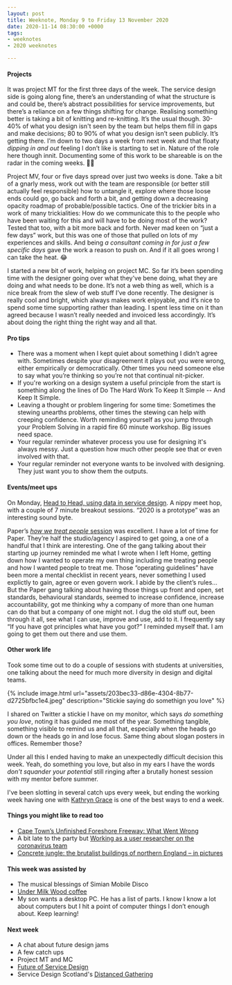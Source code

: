 ```yaml
---
layout: post
title: Weeknote, Monday 9 to Friday 13 November 2020
date: 2020-11-14 08:30:00 +0000
tags:
- weeknotes
- 2020 weeknotes

---
```

#### Projects

It was project MT for the first three days of the week. The service design side is going along fine, there’s an understanding of what the structure is and could be, there’s abstract possibilities for service improvements, but there’s a reliance on a few things shifting for change. Realising something better is taking a bit of knitting and re-knitting. It’s the usual though. 30-40% of what you design isn't seen by the team but helps them fill in gaps and make decisions; 80 to 90% of what you design isn’t seen publicly. It’s getting there. I’m down to two days a week from next week and that floaty _dipping in and out_ feeling I don’t like is starting to set in. Nature of the role here though innit. Documenting some of this work to be shareable is on the radar in the coming weeks. 👍🏼

Project MV, four or five days spread over just two weeks is done. Take a bit of a gnarly mess, work out with the team are responsible (or better still actually feel responsible) how to untangle it, explore where those loose ends could go, go back and forth a bit, and getting down a decreasing opacity roadmap of probable/possible tactics. One of the trickier bits in a work of many trickialities: How do we communicate this to the people who have been waiting for this and will have to be doing most of the work? Tested that too, with a bit more back and forth. Never mad keen on “just a few days” work, but this was one of those that pulled on lots of my experiences and skills. And being _a consultant coming in for just a few specific days_ gave the work a reason to push on. And if it all goes wrong I can take the heat. 😂

I started a new bit of work, helping on project MC. So far it’s been spending time with the designer going over what they've bene doing, what they are doing and what needs to be done. It’s not a web thing as well, which is a nice break from the slew of web stuff I’ve done recently. The designer is really cool and bright, which always makes work enjoyable, and it’s nice to spend some time supporting rather than leading. I spent less time on it than agreed because I wasn’t really needed and invoiced less accordingly. It’s about doing the right thing the right way and all that.

#### Pro tips

* There was a moment when I kept quiet about something I didn’t agree with. Sometimes despite your disagreement it plays out you were wrong, either empirically or democratically. Other times you need someone else to say what you’re thinking so you’re not that continual nit-picker.
* If you're working on a design system a useful principle from the start is something along the lines of Do The Hard Work To Keep It Simple -- And Keep It Simple.
* Leaving a thought or problem lingering for some time: Sometimes the stewing unearths problems, other times the stewing can help with creeping confidence. Worth reminding yourself as you jump through your Problem Solving in a rapid fire 60 minute workshop. Big issues need space.
* Your regular reminder whatever process you use for designing it's always messy. Just a question how much other people see that or even involved with that.
* Your regular reminder not everyone wants to be involved with designing. They just want you to show them the outputs.

#### Events/meet ups

On Monday, [Head to Head, using data in service design](https://www.eventbrite.co.uk/e/head-to-head-using-data-in-service-design-tickets-127299661715#). A nippy meet hop, with a couple of 7 minute breakout sessions. “2020 is a prototype” was an interesting sound byte.

Paper’s [_how we treat people_ session](https://www.eventbrite.co.uk/e/how-we-treat-people-at-paper-tickets-125893720507) was excellent. I have a lot of time for Paper. They’re half the studio/agency I aspired to get going, a one of a handful that I think are interesting.
One of the gang talking about their starting up journey reminded me what I wrote when I left Home, getting down how I wanted to operate my own thing including me treating people and how I wanted people to treat me. Those “operating guidelines” have been more a mental checklist in recent years, never something I used explictly to gain, agree or even govern work. I abide by the client’s rules... But the Paper gang talking about having those things up front and open, set standards, behavioural standards, seemed to increase confidence, increase accountability, got me thinking why a company of more than one human can do that but a company of one might not. I dug the old stuff out, been through it all, see what I can use, improve and use, add to it. I frequently say “If you have got principles what have you got?” I reminded myself that. I am going to get them out there and use them.

#### Other work life

Took some time out to do a couple of sessions with students at universities, one talking about the need for much more diversity in design and digital teams.

{% include image.html url="assets/203bec33-d86e-4304-8b77-d2725bfbc1e4.jpeg" description="Stickie saying do somethign you love" %}

I shared on Twitter a stickie I have on my monitor, which says _do something you love_, noting it has guided me most of the year. Something tangible, something visible to remind us and all that, especially when the heads go down or the heads go in and lose focus. Same thing about slogan posters in offices. Remember those?

Under all this I ended having to make an unexpectedly difficult decision this week. Yeah, do something you love, but also in my ears I have the words _don't squander your potential_ still ringing after a brutally honest session with my mentor before summer.

I've been slotting in several catch ups every week, but ending the working week having one with [Kathryn Grace](https://twitter.com/iamkathryngrace) is one of the best ways to end a week.

#### Things you might like to read too

* [Cape Town’s Unfinished Foreshore Freeway: What Went Wrong](https://thisbigcity.net/cape-towns-unfinished-foreshore-freeway-what-went-wrong/)
* A bit late to the party but [Working as a user researcher on the coronavirus team](https://medium.com/@micolartom/working-as-a-user-researcher-on-the-coronavirus-testing-team-fast-forwarded-learning-a91a8ea2be9e)
* [Concrete jungle: the brutalist buildings of northern England – in pictures](https://www.theguardian.com/artanddesign/gallery/2020/nov/12/concrete-jungle-the-brutalist-buildings-of-northern-england-in-pictures?CMP=share_btn_tw)

#### This week was assisted by

* The musical blessings of Simian Mobile Disco
* [Under Milk Wood coffee](https://darkwoodscoffee.co.uk/our-coffee/under-milk-wood)
* My son wants a desktop PC. He has a list of parts. I know I know a lot about computers but I hit a point of computer things I don’t enough about. Keep learning!

#### Next week

* A chat about future design jams
* A few catch ups
* Project MT and MC
* [Future of Service Design](https://www.meetup.com/Service-Lab-London/events/274518531/)
* Service Design Scotland's [Distanced Gathering](https://www.eventbrite.co.uk/e/19th-distanced-gathering-19-november-tickets-125315264329)